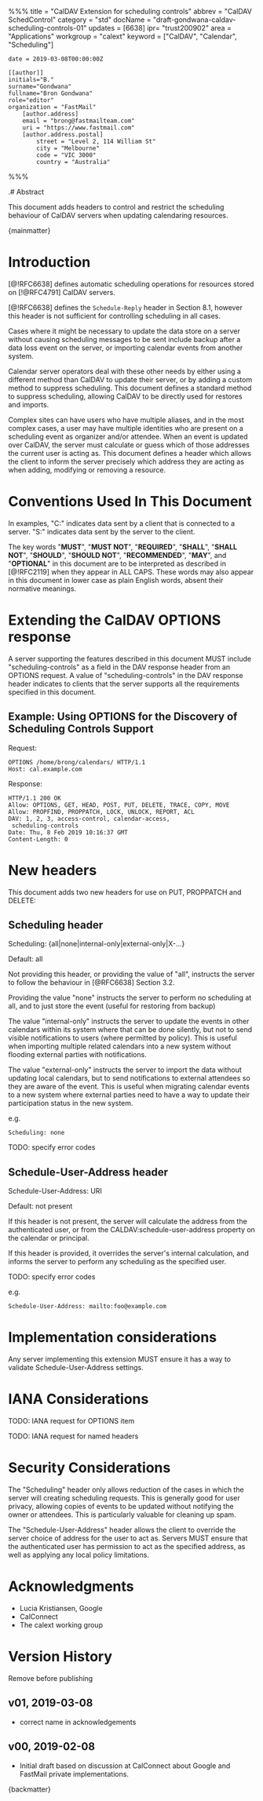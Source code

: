 %%%
    title = "CalDAV Extension for scheduling controls"
    abbrev = "CalDAV SchedControl"
    category = "std"
    docName = "draft-gondwana-caldav-scheduling-controls-01"
    updates = [6638]
    ipr= "trust200902"
    area = "Applications"
    workgroup = "calext"
    keyword = ["CalDAV", "Calendar", "Scheduling"]

    date = 2019-03-08T00:00:00Z

    [[author]]
    initials="B."
    surname="Gondwana"
    fullname="Bron Gondwana"
    role="editor"
    organization = "FastMail"
        [author.address]
        email = "brong@fastmailteam.com"
        uri = "https://www.fastmail.com"
        [author.address.postal]
            street = "Level 2, 114 William St"
            city = "Melbourne"
            code = "VIC 3000"
            country = "Australia"
%%%

.# Abstract

This document adds headers to control and restrict the scheduling
behaviour of CalDAV servers when updating calendaring resources.

{mainmatter}

# Introduction

[@!RFC6638] defines automatic scheduling operations for resources stored
on [!@RFC4791] CalDAV servers.

[@!RFC6638] defines the `Schedule-Reply` header in Section 8.1,
however this header is not sufficient for controlling scheduling in all
cases.

Cases where it might be necessary to update the data store on a server without
causing scheduling messages to be sent include backup after a data loss event
on the server, or importing calendar events from another system.

Calendar server operators deal with these other needs by either using
a different method than CalDAV to update their server, or by adding a
custom method to suppress scheduling.  This document defines a standard
method to suppress scheduling, allowing CalDAV to be directly used for
restores and imports.

Complex sites can have users who have multiple aliases, and in the most
complex cases, a user may have multiple identities who are present on a
scheduling event as organizer and/or attendee.  When an event is updated
over CalDAV, the server must calculate or guess which of those addresses
the current user is acting as.  This document defines a header which
allows the client to inform the server precisely which address they are
acting as when adding, modifying or removing a resource.


# Conventions Used In This Document

In examples, "C:" indicates data sent by a client that is connected
to a server. "S:" indicates data sent by the server to the client.

The key words "**MUST**", "**MUST NOT**", "**REQUIRED**", "**SHALL**",
"**SHALL NOT**", "**SHOULD**", "**SHOULD NOT**", "**RECOMMENDED**",
"**MAY**", and "**OPTIONAL**" in this document are to be interpreted as
described in [@!RFC2119] when they appear in ALL CAPS.  These words may
also appear in this document in lower case as plain English words,
absent their normative meanings.

# Extending the CalDAV OPTIONS response

A server supporting the features described in this document MUST
include "scheduling-controls" as a field in the DAV response header
from an OPTIONS request.  A value of "scheduling-controls" in the
DAV response header indicates to clients that the server supports all
the requirements specified in this document.

## Example: Using OPTIONS for the Discovery of Scheduling Controls Support

Request:

    OPTIONS /home/brong/calendars/ HTTP/1.1
    Host: cal.example.com

Response:

    HTTP/1.1 200 OK
    Allow: OPTIONS, GET, HEAD, POST, PUT, DELETE, TRACE, COPY, MOVE
    Allow: PROPFIND, PROPPATCH, LOCK, UNLOCK, REPORT, ACL
    DAV: 1, 2, 3, access-control, calendar-access,
     scheduling-controls
    Date: Thu, 8 Feb 2019 10:16:37 GMT
    Content-Length: 0

# New headers

This document adds two new headers for use on PUT, PROPPATCH and DELETE:

## Scheduling header

Scheduling: {all|none|internal-only|external-only|X-...}

Default: all

Not providing this header, or providing the value of "all", instructs the
server to follow the behaviour in [@RFC6638] Section 3.2.

Providing the value "none" instructs the server to perform no scheduling
at all, and to just store the event (useful for restoring from backup)

The value "internal-only" instructs the server to update the events in
other calendars within its system where that can be done silently, but not
to send visible notifications to users (where permitted by policy).  This
is useful when importing multiple related calendars into a new system
without flooding external parties with notifications.

The value "external-only" instructs the server to import the data without
updating local calendars, but to send notifications to external attendees
so they are aware of the event.  This is useful when migrating calendar
events to a new system where external parties need to have a way to update
their participation status in the new system.

e.g.

    Scheduling: none

TODO: specify error codes

## Schedule-User-Address header

Schedule-User-Address: URI

Default: not present

If this header is not present, the server will calculate the address from
the authenticated user, or from the CALDAV:schedule-user-address property
on the calendar or principal.

If this header is provided, it overrides the server's internal calculation,
and informs the server to perform any scheduling as the specified user.

TODO: specify error codes

e.g.

    Schedule-User-Address: mailto:foo@example.com

# Implementation considerations

Any server implementing this extension MUST ensure it has a way to validate
Schedule-User-Address settings.

# IANA Considerations

TODO: IANA request for OPTIONS item

TODO: IANA request for named headers

# Security Considerations

The "Scheduling" header only allows reduction of the cases in which the
server will creating scheduling requests.  This is generally good for user
privacy, allowing copies of events to be updated without notifying the
owner or attendees.  This is particularly valuable for cleaning up spam.

The "Schedule-User-Address" header allows the client to override the
server choice of address for the user to act as.  Servers MUST
ensure that the authenticated user has permission to act as the specified
address, as well as applying any local policy limitations.

# Acknowledgments

* Lucia Kristiansen, Google
* CalConnect
* The calext working group

# Version History

Remove before publishing

## v01, 2019-03-08

* correct name in acknowledgements

## v00, 2019-02-08

* Initial draft based on discussion at CalConnect about Google and FastMail private implementations.

{backmatter}
